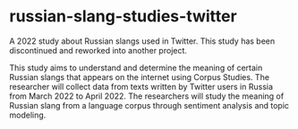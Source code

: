 # russian-slang-studies-twitter
A 2022 study about Russian slangs used in Twitter. This study has been discontinued and reworked into another project.

This study aims to understand and determine the meaning of certain Russian slangs that appears on the internet using Corpus Studies. The researcher will collect data from texts written by Twitter users in Russia from March 2022 to April 2022. The researchers will study the meaning of Russian slang from a language corpus through sentiment analysis and topic modeling.
